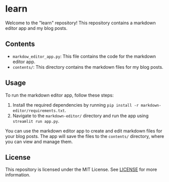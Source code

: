 # learn

Welcome to the "learn" repository! This repository contains a markdown editor app and my blog posts.

## Contents

- `markdow_editor_app.py`: This file contains the code for the markdown editor app.
- `contents/`: This directory contains the markdown files for my blog posts.

## Usage

To run the markdown editor app, follow these steps:

1. Install the required dependencies by running `pip install -r markdown-editor/requirements.txt`.
2. Navigate to the `markdown-editor/` directory and run the app using `streamlit run app.py`.

You can use the markdown editor app to create and edit markdown files for your blog posts. The app will save the files to the `contents/` directory, where you can view and manage them.

## License

This repository is licensed under the MIT License. See [LICENSE](LICENSE) for more information.
